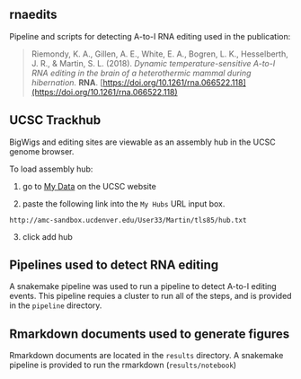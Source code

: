 ## rnaedits

Pipeline and scripts for detecting A-to-I RNA editing used in the publication:

> Riemondy, K. A., Gillen, A. E., White, E. A., Bogren, L. K., Hesselberth, J. R., & Martin, S. L. (2018). 
*Dynamic temperature-sensitive A-to-I RNA editing in the brain of a heterothermic mammal during hibernation.* **RNA**. [https://doi.org/10.1261/rna.066522.118](https://doi.org/10.1261/rna.066522.118)

## UCSC Trackhub

BigWigs and editing sites are viewable as an assembly hub in the UCSC
genome browser. 

To load assembly hub:

1) go to [My Data](https://genome.ucsc.edu/cgi-bin/hgHubConnect) on the
UCSC website

2) paste the following link into the `My Hubs` URL input box. 

`http://amc-sandbox.ucdenver.edu/User33/Martin/tls85/hub.txt`  

3) click add hub

## Pipelines used to detect RNA editing

A snakemake pipeline was used to run a pipeline to detect A-to-I editing
events. This pipeline requies a cluster to run all of the steps, and is
provided in the `pipeline` directory. 

## Rmarkdown documents used to generate figures

Rmarkdown documents are located in the `results` directory. A
snakemake pipeline is provided to run the rmarkdown (`results/notebook`)


